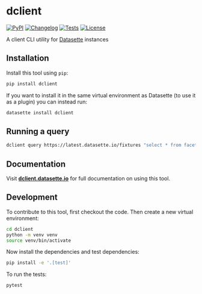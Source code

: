 # dclient

[![PyPI](https://img.shields.io/pypi/v/dclient.svg)](https://pypi.org/project/dclient/)
[![Changelog](https://img.shields.io/github/v/release/simonw/dclient?include_prereleases&label=changelog)](https://github.com/simonw/dclient/releases)
[![Tests](https://github.com/simonw/dclient/workflows/Test/badge.svg)](https://github.com/simonw/dclient/actions?query=workflow%3ATest)
[![License](https://img.shields.io/badge/license-Apache%202.0-blue.svg)](https://github.com/simonw/dclient/blob/master/LICENSE)

A client CLI utility for [Datasette](https://datasette.io/) instances

## Installation

Install this tool using `pip`:
```bash
pip install dclient
```
If you want to install it in the same virtual environment as Datasette (to use it as a plugin) you can instead run:
```bash
datasette install dclient
```
## Running a query

```bash
dclient query https://latest.datasette.io/fixtures "select * from facetable limit 1"
```

## Documentation

Visit **[dclient.datasette.io](https://dclient.datasette.io)** for full documentation on using this tool.

## Development

To contribute to this tool, first checkout the code. Then create a new virtual environment:
```bash
cd dclient
python -m venv venv
source venv/bin/activate
```
Now install the dependencies and test dependencies:
```bash
pip install -e '.[test]'
```
To run the tests:
```bash
pytest
```